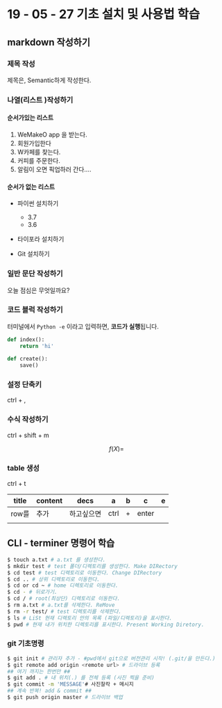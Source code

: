 # 19 - 05 - 27  기초 설치 및 사용법 학습

## markdown 작성하기

### 제목 작성

제목은, Semantic하게 작성한다.

### 나열(리스트 )작성하기

#### 순서가있는 리스트

1. WeMakeO app 을 받는다.
2. 회원가입한다
3. W카페를 찾는다.
4. 커피를 주문한다.
5. 알림이 오면 픽업하러 간다....

#### 순서가 없는 리스트

* 파이썬 설치하기
  * 3.7
  * 3.6

* 타이포라 설치하기

* Git 설치하기

   

### 일반 문단 작성하기

오늘 점심은 무엇일까요?

### 코드 블럭 작성하기

터미널에서 `Python -e` 이라고 입력하면, **코드가 실행**됩니다.

```python
def index():
	return 'hi'
	
def create():
    save()
```

### 설정 단축키

ctrl + ,

### 수식 작성하기

 ctrl + shift + m


$$
f(X) =
$$



### table 생성

ctrl + t

| title | content | decs       | a    | b    | c     | e    |
| ----- | ------- | ---------- | ---- | ---- | ----- | ---- |
| row를 | 추가    | 하고싶으면 | ctrl | +    | enter |      |
|       |         |            |      |      |       |      |

## CLI - terminer 명령어 학습

```sh
$ touch a.txt # a.txt 를 생성한다.
$ mkdir test # test 폴더/디렉토리를 생성한다. Make DIRectory
$ cd test # test 디렉토리로 이동한다. Change DIRectory
$ cd .. # 상위 디렉토리로 이동한다.
$ cd or cd ~ # home 디렉토리로 이동한다.
$ cd - # 뒤로가기.
$ cd / # root(최상단) 디렉토리로 이동한다.
$ rm a.txt # a.txt를 삭제한다. ReMove
$ rm -r test/ # test 디렉토리를 삭제한다.
$ ls # LiSt 현재 디렉토리 안의 목록 (파일/디렉토리)을 표시한다.
$ pwd # 현재 내가 위치한 디렉토리를 표시한다. Present Working Diretory.
```

### git 기초명령

```sh
$ git init # 관리자 추가 - #pwd에서 git으로 버전관리 시작! (.git/을 만든다.)
$ git remote add origin <remote url> # 드라이브 등록
## 여기 까지는 한번만 ##
$ git add . # 내 위치(.) 를 전체 등록 (사진 찍을 준비)
$ git commit -m 'MESSAGE'# 사진찰칵 + 메시지
## 계속 반복! add & commit ##
$ git push origin master # 드라이브 백업
```


